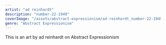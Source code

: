 ```yaml
---
artist: "ad reinhardt"
description: "number-22-1949"
coverImage: "/assets/abstract-expressionism/ad-reinhardt_number-22-1949.jpg"
genre: "Abstract Expressionism"
---
```

This is an art by ad reinhardt on Abstract Expressionism

